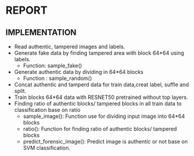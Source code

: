 # REPORT
## IMPLEMENTATION
* Read authentic, tampered images and labels.
* Generate fake data by finding tampered area with block 64*64 using labels.
    * Function: sample_fake()
* Generate authentic data by dividing in 64*64 blocks
    * Function : sample_random()
* Concat authentic and tamperd data for train data,creat label, suffle and split.
* Train blocks 64*64 data with RESNET50 pretrained without top layers.
* Finding ratio of authentic blocks/ tampered blocks in all train data to classification base on ratio
    * sample_image(): Function use for dividing input image into 64*64 blocks
    *  ratio(): Function for finding ratio of authentic blocks/ tampered blocks 
    *  predict_forensic_image(): Predict image is authentic or not base on SVM classification.
